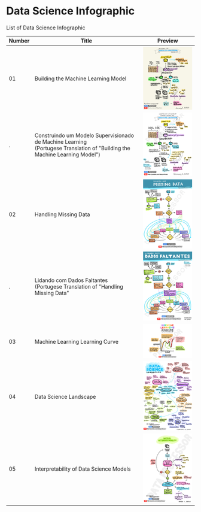 # Data Science Infographic
List of Data Science Infographic

Number | Title | Preview
---|---|---
01 | Building the Machine Learning Model | <img src="01-Building-the-Machine-Learning-Model.JPG" alt="Building the Machine Learning Model" title="Building the Machine Learning Model" width="200" />
.  | Construindo um Modelo Supervisionado de Machine Learning <br>(Portugese Translation of "Building the Machine Learning Model") | <img src="PT-01-Construindo-um-Modelo-Supervisionado-de-Machine-Learning.JPG" alt="Construindo um Modelo Supervisionado de Machine Learning" title="Construindo um Modelo Supervisionado de Machine Learning" width="200" />
02 | Handling Missing Data |  <img src="02-Handling-Missing-Data.JPG" alt="Handling Missing Data" title="Handling Missing Data" width="200" />
.  | Lidando com Dados Faltantes <br>(Portugese Translation of "Handling Missing Data" |  <img src="PT-01-Lidando-com-Dados-Faltantes.JPG" alt="Lidando com Dados Faltantes" title="Lidando com Dados Faltantes" width="200" />
03 | Machine Learning Learning Curve |  <img src="03-Machine-Learning-Learning-Curve.JPG" alt="Machine Learning Learning Curve" title="Machine Learning Learning Curve" width="200" />
04 | Data Science Landscape |  <img src="04-Data-Science-Landscape.JPG" alt="Data Science Landscape" title="Data Science Landscape" width="200" />
05 | Interpretability of Data Science Models | <img src="05-Interpretability-of-Data-Science-Models.JPG" alt="Interpretability of Data Science Models" title="Interpretability of Data Science Models" width="200" />
